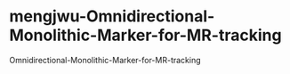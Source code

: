 # mengjwu-Omnidirectional-Monolithic-Marker-for-MR-tracking
Omnidirectional-Monolithic-Marker-for-MR-tracking
